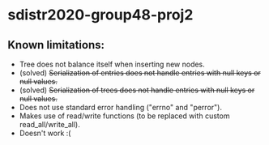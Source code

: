 # sdistr2020-group48-proj2


## Known limitations:
- Tree does not balance itself when inserting new nodes.
- (solved) ~~Serialization of entries does not handle entries with null keys or null values.~~
- (solved) ~~Serialization of trees does not handle entries with null keys or null values.~~
- Does not use standard error handling ("errno" and "perror").
- Makes use of read/write functions (to be replaced with custom read_all/write_all).
- Doesn't work :(